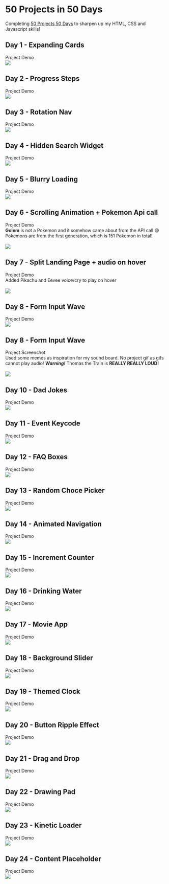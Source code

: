 # 50 Projects in 50 Days

Completing [50 Projects 50 Days](https://www.udemy.com/course/50-projects-50-days/) to sharpen up my HTML, CSS and Javascript skills! <br>

## Day 1 - Expanding Cards
Project Demo <br>
![](./demo-gifs/Day1-gif.gif)

## Day 2 - Progress Steps
Project Demo <br>
![](./demo-gifs/Day2-gif.gif)

## Day 3 - Rotation Nav
Project Demo <br>
![](./demo-gifs/Day3-gif.gif)

## Day 4 - Hidden Search Widget
Project Demo <br>
![](./demo-gifs/Day4-gif.gif)

## Day 5 - Blurry Loading
Project Demo <br>
![](./demo-gifs/Day5-gif.gif)

## Day 6 - Scrolling Animation + Pokemon Api call
Project Demo <br>
**Golem** is not a Pokemon and it somehow came about from the API call 😅 <br>
Pokemons are from the first generation, which is 151 Pokemon in total! <br> <br>
![](./demo-gifs/Day6-gif.gif)

## Day 7 - Split Landing Page + audio on hover
Project Demo <br>
Added Pikachu and Eevee voice/cry to play on hover <br> <br>
![](./demo-gifs/Day7-gif.gif)

## Day 8 - Form Input Wave
Project Demo <br>
![](./demo-gifs/Day8-gif.gif)

## Day 8 - Form Input Wave
Project Screenshot <br>
Used some memes as inspiration for my sound board. No project gif as gifs cannot play audio! **_Warning!_** Thomas the Train is **REALLY REALLY LOUD!** <br> <br>
![](./demo-gifs/Day9-SS.png)

## Day 10 - Dad Jokes
Project Demo <br>
![](./demo-gifs/Day10-gif.gif)

## Day 11 - Event Keycode
Project Demo <br>
![](./demo-gifs/Day11-gif.gif)

## Day 12 - FAQ Boxes
Project Demo <br>
![](./demo-gifs/Day12-gif.gif)

## Day 13 - Random Choce Picker
Project Demo <br>
![](./demo-gifs/Day13-gif.gif)

## Day 14 - Animated Navigation
Project Demo <br>
![](./demo-gifs/Day14-gif.gif)

## Day 15 - Increment Counter
Project Demo <br>
![](./demo-gifs/Day15-gif.gif)

## Day 16 - Drinking Water
Project Demo <br>
![](./demo-gifs/Day16-gif.gif)

## Day 17 - Movie App
Project Demo <br>
![](./demo-gifs/Day17-gif.gif)

## Day 18 - Background Slider
Project Demo <br>
![](./demo-gifs/Day18-gif.gif)

## Day 19 - Themed Clock
Project Demo <br>
![](./demo-gifs/Day19-gif.gif)

## Day 20 - Button Ripple Effect
Project Demo <br>
![](./demo-gifs/Day20-gif.gif)

## Day 21 - Drag and Drop
Project Demo <br>
![](./demo-gifs/Day21-gif.gif)

## Day 22 - Drawing Pad
Project Demo <br>
![](./demo-gifs/Day22-gif.gif)

## Day 23 - Kinetic Loader
Project Demo <br>
![](./demo-gifs/Day23-gif.gif)

## Day 24 - Content Placeholder
Project Demo <br>
![](./demo-gifs/Day23-gif.gif)